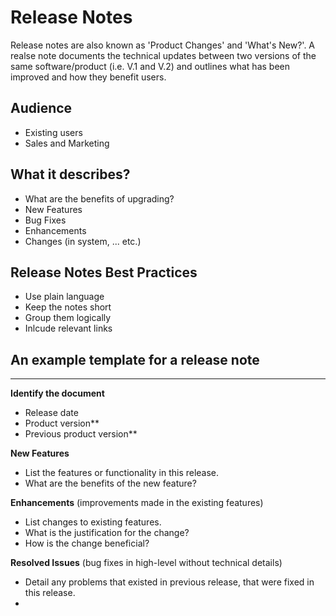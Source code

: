 # Release Notes
Release notes are also known as 'Product Changes' and 'What's New?'.
A realse note documents the technical updates between two versions of the same software/product (i.e. V.1 and V.2) and outlines what has been improved and how they benefit users.

## Audience
* Existing users
* Sales and Marketing

## What it describes?
- What are the benefits of upgrading?
- New Features
- Bug Fixes
- Enhancements
- Changes (in system, ... etc.)

## Release Notes Best Practices
* Use plain language
* Keep the notes short
* Group them logically
* Inlcude relevant links

## An example template for a release note
-------------------------------------------
**Identify the document**
* Release date
* Product version**
* Previous product version**

**New Features**
- List the features or functionality in this release.
- What are the benefits of the new feature?

**Enhancements** (improvements made in the existing features)
- List changes to existing features.
- What is the justification for the change?
- How is the change beneficial?

**Resolved Issues** (bug fixes in high-level without technical details)
- Detail any problems that existed in previous release, that were fixed in this release.
- 
